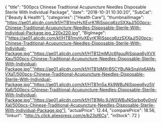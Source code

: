 {
	"title": "500pcs Chinese Traditional Acupuncture Needles Disposable Sterile With Individual Package",
	"date": "2018-10-31 10:30:20",
	"SubCat": ["Beauty & Health"],
	"categories": ["Health Care"],
	"thumbnailImage": "https://ae01.alicdn.com/kf/HTB1myHvXEvrK1RjSspcq6zzSXXaJ/500pcs-Chinese-Traditional-Acupuncture-Needles-Disposable-Sterile-With-Individual-Package.jpg_220x220.jpg",
	"BigImage": ["https://ae01.alicdn.com/kf/HTB1myHvXEvrK1RjSspcq6zzSXXaJ/500pcs-Chinese-Traditional-Acupuncture-Needles-Disposable-Sterile-With-Individual-Package.jpg","https://ae01.alicdn.com/kf/HTB12mMUc6fguuRjSspaq6yXVXXau/500pcs-Chinese-Traditional-Acupuncture-Needles-Disposable-Sterile-With-Individual-Package.jpg","https://ae01.alicdn.com/kf/HTB1dMXrB5CYBuNkSnaVq6AMsVXaT/500pcs-Chinese-Traditional-Acupuncture-Needles-Disposable-Sterile-With-Individual-Package.jpg","https://ae01.alicdn.com/kf/HTB1m5a.Kk9WBuNjSspeq6yz5VXa6/500pcs-Chinese-Traditional-Acupuncture-Needles-Disposable-Sterile-With-Individual-Package.jpg","https://ae01.alicdn.com/kf/HTB1Mo.9JWSWBuNjSsrbq6y0mVXal/500pcs-Chinese-Traditional-Acupuncture-Needles-Disposable-Sterile-With-Individual-Package.jpg"],
	"actualPrice": 12.44,
	"comparePrice": 18.56,
	"linkurl": "http://s.click.aliexpress.com/e/b23sf6Cs",
	"inStock": 72
}
